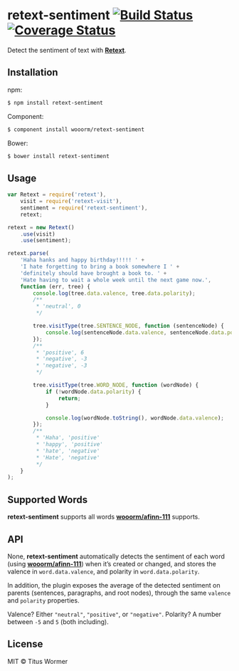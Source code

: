 # retext-sentiment [![Build Status](https://img.shields.io/travis/wooorm/retext-sentiment.svg?style=flat)](https://travis-ci.org/wooorm/retext-sentiment) [![Coverage Status](https://img.shields.io/coveralls/wooorm/retext-sentiment.svg?style=flat)](https://coveralls.io/r/wooorm/retext-sentiment?branch=master)

Detect the sentiment of text with **[Retext](https://github.com/wooorm/retext "Retext")**.

## Installation

npm:
```sh
$ npm install retext-sentiment
```

Component:
```sh
$ component install wooorm/retext-sentiment
```

Bower:
```sh
$ bower install retext-sentiment
```

## Usage

```js
var Retext = require('retext'),
    visit = require('retext-visit'),
    sentiment = require('retext-sentiment'),
    retext;

retext = new Retext()
    .use(visit)
    .use(sentiment);

retext.parse(
    'Haha hanks and happy birthday!!!!! ' +
    'I hate forgetting to bring a book somewhere I ' +
    'definitely should have brought a book to. ' +
    'Hate having to wait a whole week until the next game now.',
    function (err, tree) {
        console.log(tree.data.valence, tree.data.polarity);
        /**
         * 'neutral', 0
         */

        tree.visitType(tree.SENTENCE_NODE, function (sentenceNode) {
            console.log(sentenceNode.data.valence, sentenceNode.data.polarity);
        });
        /**
         * 'positive', 6
         * 'negative', -3
         * 'negative', -3
         */

        tree.visitType(tree.WORD_NODE, function (wordNode) {
            if (!wordNode.data.polarity) {
                return;
            }

            console.log(wordNode.toString(), wordNode.data.valence);
        });
        /**
         * 'Haha', 'positive'
         * 'happy', 'positive'
         * 'hate', 'negative'
         * 'Hate', 'negative'
         */
    }
);
```

## Supported Words

**retext-sentiment** supports all words **[wooorm/afinn-111](https://github.com/wooorm/afinn-111#supported-words)** supports.

## API

None, **retext-sentiment** automatically detects the sentiment of each word (using **[wooorm/afinn-111](https://github.com/wooorm/afinn-111)**) when it’s created or changed, and stores the valence in `word.data.valence`, and polarity in `word.data.polarity`.

In addition, the plugin exposes the average of the detected sentiment on parents (sentences, paragraphs, and root nodes), through the same `valence` and `polarity` properties.

Valence? Either `"neutral"`, `"positive"`, or `"negative"`.
Polarity? A number between `-5` and `5` (both including).

## License

MIT © Titus Wormer
